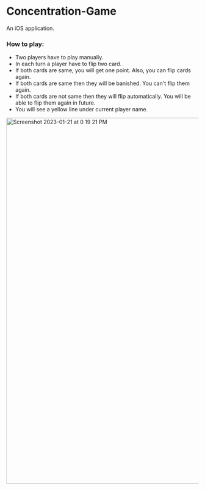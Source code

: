 # Concentration-Game

An iOS application.

### How to play:

- Two players have to play manually.
- In each turn a player have to flip two card.
- If both cards are same, you will get one point. Also, you can flip cards again.
- If both cards are same then they will be banished. You can't flip them again.
- If both cards are not same then they will flip automatically. You will be able to flip them again in future.
- You will see a yellow line under current player name.


<img width="957" alt="Screenshot 2023-01-21 at 0 19 21 PM" src="https://user-images.githubusercontent.com/39402639/213865574-6a2d941e-6c9a-4177-a113-43517ed56d45.png">
